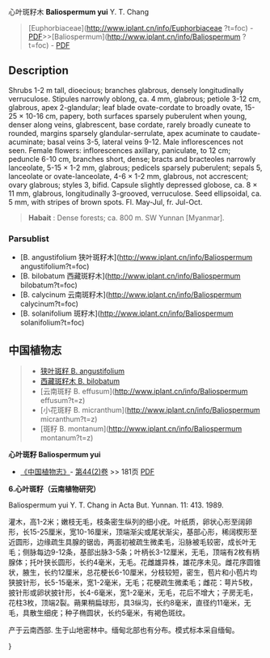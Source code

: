 心叶斑籽木 **Baliospermum yui** Y. T. Chang

> [Euphorbiaceae](http://www.iplant.cn/info/Euphorbiaceae ?t=foc) - [PDF](http://iplant.cn/foc/pdf/Euphorbiaceae.pdf)>>[Baliospermum](http://www.iplant.cn/info/Baliospermum ?t=foc) - [PDF](http://www.iplant.cn/foc/pdf/Baliospermum.pdf)

## Description

Shrubs 1-2 m tall, dioecious; branches glabrous, densely longitudinally verruculose. Stipules narrowly oblong, ca. 4 mm, glabrous; petiole 3-12 cm, glabrous, apex 2-glandular; leaf blade ovate-cordate to broadly ovate, 15-25 × 10-16 cm, papery, both surfaces sparsely puberulent when young, denser along veins, glabrescent, base cordate, rarely broadly cuneate to rounded, margins sparsely glandular-serrulate, apex acuminate to caudate-acuminate; basal veins 3-5, lateral veins 9-12. Male inflorescences not seen. Female flowers: inflorescences axillary, paniculate, to 12 cm; peduncle 6-10 cm, branches short, dense; bracts and bracteoles narrowly lanceolate, 5-15 × 1-2 mm, glabrous; pedicels sparsely puberulent; sepals 5, lanceolate or ovate-lanceolate, 4-6 × 1-2 mm, glabrous, not accrescent; ovary glabrous; styles 3, bifid. Capsule slightly depressed globose, ca. 8 × 11 mm, glabrous, longitudinally 3-grooved, verruculose. Seed ellipsoidal, ca. 5 mm, with stripes of brown spots. Fl. May-Jul, fr. Jul-Oct.

> **Habait** : 
> Dense forests; ca. 800 m. SW Yunnan [Myanmar].

### Parsublist

* [B.  angustifolium  狭叶斑籽木](http://www.iplant.cn/info/Baliospermum angustifolium?t=foc)
* [B.  bilobatum  西藏斑籽木](http://www.iplant.cn/info/Baliospermum bilobatum?t=foc)
* [B.  calycinum  云南斑籽木](http://www.iplant.cn/info/Baliospermum calycinum?t=foc)
* [B.  solanifolium  斑籽木](http://www.iplant.cn/info/Baliospermum solanifolium?t=foc)

## 中国植物志

> * [狭叶斑籽  B.  angustifolium](Baliospermum-angustifolium-狭叶斑籽木.md)
> * [西藏斑籽木  B.  bilobatum](Baliospermum-bilobatum-西藏斑籽木.md)
> * [云南斑籽  B.  effusum](http://www.iplant.cn/info/Baliospermum effusum?t=z)
> * [小花斑籽  B.  micranthum](http://www.iplant.cn/info/Baliospermum micranthum?t=z)
> * [斑籽  B.  montanum](http://www.iplant.cn/info/Baliospermum montanum?t=z)

**心叶斑籽 Baliospermum yui**

* [《中国植物志》](http://www.iplant.cn/frps)- [第44(2)卷](http://www.iplant.cn/frps/vol/44(2)) >> 181页 [PDF](http://www.iplant.cn/frps/pdf/44(2)/181.pdf)

**6.心叶斑籽（云南植物研究）**

Baliospermum yui Y. T. Chang in Acta But. Yunnan. 11: 413. 1989.

灌木，高1-2米；嫩枝无毛，枝条密生纵列的细小疣。叶纸质，卵状心形至阔卵形，长15-25厘米，宽10-16厘米，顶端渐尖或尾状渐尖，基部心形，稀阔楔形至近圆形，边缘疏生具腺的锯齿，两面初被疏生微柔毛，沿脉被毛较密，成长叶无毛；侧脉每边9-12条，基部出脉3-5条；叶柄长3-12厘米，无毛，顶端有2枚有柄腺体；托叶狭长圆形，长约4毫米，无毛。花雌雄异株，雄花序未见。雌花序圆锥状，腋生，长约12厘米，总花梗长6-10厘米，分枝较短，密生，苞片和小苞片均狭披针形，长5-15毫米，宽1-2毫米，无毛；花梗疏生微柔毛；雌花：萼片5枚，披针形或卵状披针形，长4-6毫米，宽1-2毫米，无毛，花后不增大；子房无毛，花柱3枚，顶端2裂。蒴果稍扁球形，具3纵沟，长约8毫米，直径约11毫米，无毛，具散生细疣；种子椭圆状，长约5毫米，有褐色斑纹。

产于云南西部. 生于山地密林中。缅甸北部也有分布。模式标本采自缅甸。

}
